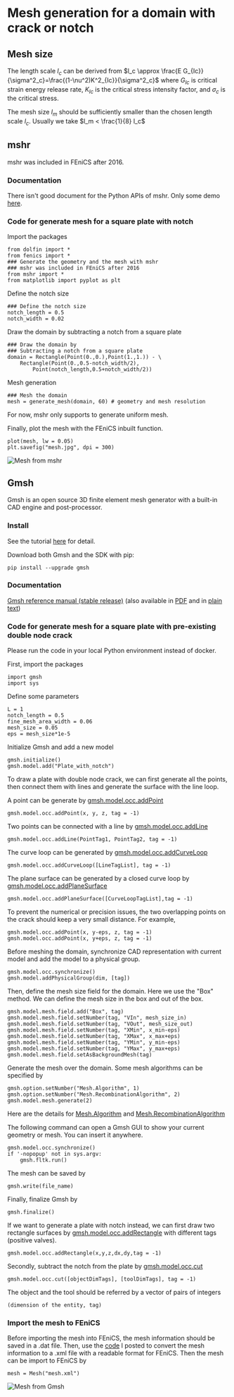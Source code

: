 # Mesh generation for a domain with crack or notch
## Mesh size
The length scale $l_c$ can be derived from
$l_c \approx \frac{E G_{Ic}}{\sigma^2_c}=\frac{(1-\nu^2)K^2_{Ic}}{\sigma^2_c}$
where $G_{Ic}$ is critical strain energy release rate, $K_{Ic}$ is the critical stress intensity factor, and $\sigma_c$ is the critical stress.

The mesh size $l_m$ should be sufficiently smaller than the chosen length scale $l_c$. Usually we take $l_m < \frac{1}{8} l_c$
## mshr
mshr was included in FEniCS after 2016. 
### Documentation
There isn't good document for the Python APIs of mshr. Only some demo [here](https://bitbucket.org/fenics-project/mshr/src/master/demo/python/classic.py).
### Code for generate mesh for a square plate with notch
Import the packages

    from dolfin import *
    from fenics import *
    ### Generate the geometry and the mesh with mshr
    ### mshr was included in FEniCS after 2016
    from mshr import *
    from matplotlib import pyplot as plt

Define the notch size

    ### Define the notch size
    notch_length = 0.5
    notch_width = 0.02

Draw the domain by subtracting a notch from a square plate

    ### Draw the domain by
    ### Subtracting a notch from a square plate
    domain = Rectangle(Point(0.,0.),Point(1.,1.)) - \
    	Rectangle(Point(0.,0.5-notch_width/2),
    		Point(notch_length,0.5+notch_width/2))
Mesh generation

    ### Mesh the domain
    mesh = generate_mesh(domain, 60) # geometry and mesh resolution
For now, mshr only supports to generate uniform mesh.

Finally, plot the mesh with the FEniCS inbuilt function.

    plot(mesh, lw = 0.05)
    plt.savefig("mesh.jpg", dpi = 300)
![Mesh from mshr](https://github.com/YuxiangGao0321/FEniCS_tutorial_2023/blob/main/figs/mesh.jpg?raw=true)
## Gmsh
Gmsh is an open source 3D finite element mesh generator with a built-in CAD engine and post-processor.
### Install
See the tutorial [here](https://gmsh.info/#Download) for detail.

Download both Gmsh and the SDK with pip:

    pip install --upgrade gmsh
  
### Documentation
  [Gmsh reference manual (stable release)](https://gmsh.info/doc/texinfo/gmsh.html)  (also available in  [PDF](https://gmsh.info/doc/texinfo/gmsh.pdf)  and in  [plain text](https://gmsh.info/doc/texinfo/gmsh.txt))

### Code for generate mesh for a square plate with pre-existing double node crack
Please run the code in your local Python environment instead of docker. 

First, import the packages

    import gmsh
    import sys

Define some parameters

    L = 1
    notch_length = 0.5
    fine_mesh_area_width = 0.06
    mesh_size = 0.05
    eps = mesh_size*1e-5
Initialize Gmsh and add a new model

    gmsh.initialize()
    gmsh.model.add("Plate_with_notch")

To draw a plate with double node crack, we can first generate all the points, then connect them with lines and generate the surface with the line loop.

A point can be generate by [gmsh.model.occ.addPoint](https://gmsh.info/doc/texinfo/gmsh.html#Namespace-gmsh_002fmodel_002focc:~:text=gmsh/model/occ/addPoint)

    gmsh.model.occ.addPoint(x, y, z, tag = -1)

Two points can be connected with a line by [gmsh.model.occ.addLine](https://gmsh.info/doc/texinfo/gmsh.html#Namespace-gmsh_002fmodel_002focc:~:text=gmsh/model/occ/addLine)

    gmsh.model.occ.addLine(PointTag1, PointTag2, tag = -1)

The curve loop can be generated by [gmsh.model.occ.addCurveLoop](https://gmsh.info/doc/texinfo/gmsh.html#Namespace-gmsh_002fmodel_002focc:~:text=gmsh/model/occ/addCurveLoop)

    gmsh.model.occ.addCurveLoop([LineTagList], tag = -1)

The plane surface can be generated by a closed curve loop by [gmsh.model.occ.addPlaneSurface](https://gmsh.info/doc/texinfo/gmsh.html#Namespace-gmsh_002fmodel_002focc:~:text=gmsh/model/occ/addPlaneSurface)

    gmsh.model.occ.addPlaneSurface([CurveLoopTagList],tag = -1)

To prevent the numerical or precision issues, the two overlapping points on the crack should keep a very small distance. For example, 

    gmsh.model.occ.addPoint(x, y-eps, z, tag = -1)
    gmsh.model.occ.addPoint(x, y+eps, z, tag = -1)


Before meshing the domain, synchronize CAD representation with current model and add the model to a physical group.

    gmsh.model.occ.synchronize()
    gmsh.model.addPhysicalGroup(dim, [tag])
 
 Then, define the mesh size field for the domain. Here we use the "Box" method. We can define the mesh size in the box and out of the box.

    gmsh.model.mesh.field.add("Box", tag)
    gmsh.model.mesh.field.setNumber(tag, "VIn", mesh_size_in)
    gmsh.model.mesh.field.setNumber(tag, "VOut", mesh_size_out)
    gmsh.model.mesh.field.setNumber(tag, "XMin", x_min-eps)
    gmsh.model.mesh.field.setNumber(tag, "XMax", x_max+eps)
    gmsh.model.mesh.field.setNumber(tag, "YMin", y_min-eps)
    gmsh.model.mesh.field.setNumber(tag, "YMax", y_max+eps)
    gmsh.model.mesh.field.setAsBackgroundMesh(tag)

Generate the mesh over the domain. Some mesh algorithms can be specified by 

    gmsh.option.setNumber("Mesh.Algorithm", 1)
    gmsh.option.setNumber("Mesh.RecombinationAlgorithm", 2)
    gmsh.model.mesh.generate(2)
Here are the details for [Mesh.Algorithm](http://gmsh.info/doc/texinfo/gmsh.html#Specifying-mesh-element-sizes:~:text=7.4-,Mesh%20options,-Mesh.Algorithm) and [Mesh.RecombinationAlgorithm](http://gmsh.info/doc/texinfo/gmsh.html#Specifying-mesh-element-sizes:~:text=Mesh%20recombination%20algorithm)

The following command can open a Gmsh GUI to show your current geometry or mesh. You can insert it anywhere.

    gmsh.model.occ.synchronize()
    if '-nopopup' not in sys.argv:
    	gmsh.fltk.run()
The mesh can be saved by

    gmsh.write(file_name)

Finally, finalize Gmsh by

    gmsh.finalize()

If we want to generate a plate with notch instead, we can first draw two rectangle surfaces by [gmsh.model.occ.addRectangle](https://gmsh.info/doc/texinfo/gmsh.html#Namespace-gmsh_002fmodel_002fmesh:~:text=gmsh/model/occ/addRectangle) with different tags (positive valves).

    gmsh.model.occ.addRectangle(x,y,z,dx,dy,tag = -1)

Secondly, subtract the notch from the plate by [gmsh.model.occ.cut](https://gmsh.info/doc/texinfo/gmsh.html#Namespace-gmsh_002fmodel_002fmesh:~:text=gmsh/model/occ/cut)

    gmsh.model.occ.cut([objectDimTags], [toolDimTags], tag = -1)

The object and the tool should be referred by a vector of pairs of integers

    (dimension of the entity, tag)

### Import the mesh to FEniCS

Before importing the mesh into FEniCS, the mesh information should be saved in a .dat file. Then, use the [code]([https://github.com/YuxiangGao0321/FEniCS_tutorial_2023/blob/main/Gmsh2xml.py]) I posted to convert the mesh information to a .xml file with a readable format for FEniCS. Then the mesh can be import to FEniCS by

    mesh = Mesh("mesh.xml")

![Mesh from Gmsh](https://github.com/YuxiangGao0321/FEniCS_tutorial_2023/blob/main/figs/mesh_Gmsh.jpg?raw=true)

